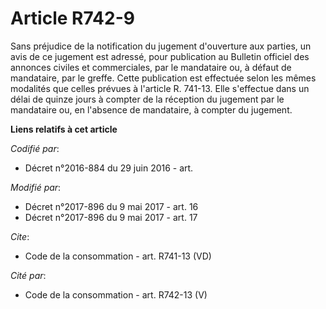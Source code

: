 # Article R742-9

Sans préjudice de la notification du jugement d'ouverture aux parties, un avis de ce jugement est adressé, pour publication
au Bulletin officiel des annonces civiles et commerciales, par le mandataire ou, à défaut de mandataire, par le greffe. Cette
publication est effectuée selon les mêmes modalités que celles prévues à l'article R. 741-13. Elle s'effectue dans un délai
de quinze jours à compter de la réception du jugement par le mandataire ou, en l'absence de mandataire, à compter du
jugement.

**Liens relatifs à cet article**

_Codifié par_:

  - Décret n°2016-884 du 29 juin 2016 - art.

_Modifié par_:

  - Décret n°2017-896 du 9 mai 2017 - art. 16
  - Décret n°2017-896 du 9 mai 2017 - art. 17

_Cite_:

  - Code de la consommation - art. R741-13 (VD)

_Cité par_:

  - Code de la consommation - art. R742-13 (V)
